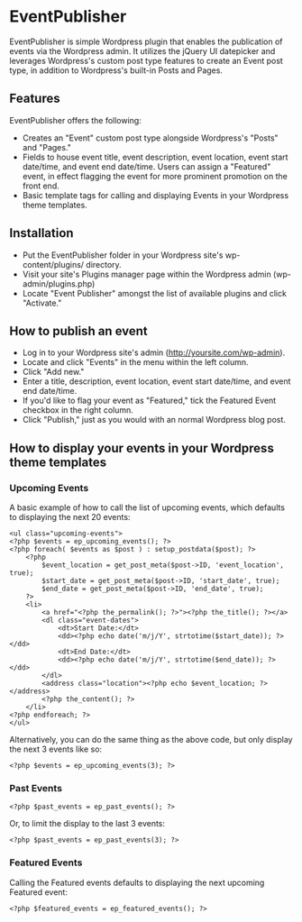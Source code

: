 # EventPublisher #

EventPublisher is simple Wordpress plugin that enables the publication of events via the Wordpress admin. It utilizes the jQuery UI datepicker and leverages Wordpress's custom post type features to create an Event post type, in addition to Wordpress's built-in Posts and Pages.

## Features ##

EventPublisher offers the following:

- Creates an "Event" custom post type alongside Wordpress's "Posts" and "Pages."
- Fields to house event title, event description, event location, event start date/time, and event end date/time. Users can assign a "Featured" event, in effect flagging the event for more prominent promotion on the front end.
- Basic template tags for calling and displaying Events in your Wordpress theme templates.

## Installation ##

- Put the EventPublisher folder in your Wordpress site's wp-content/plugins/ directory.
- Visit your site's Plugins manager page within the Wordpress admin (wp-admin/plugins.php)
- Locate "Event Publisher" amongst the list of available plugins and click "Activate."

## How to publish an event ##

- Log in to your Wordpress site's admin (http://yoursite.com/wp-admin).
- Locate and click "Events" in the menu within the left column.
- Click "Add new."
- Enter a title, description, event location, event start date/time, and event end date/time.
- If you'd like to flag your event as "Featured," tick the Featured Event checkbox in the right column.
- Click "Publish," just as you would with an normal Wordpress blog post.

## How to display your events in your Wordpress theme templates ##

### Upcoming Events

A basic example of how to call the list of upcoming events, which defaults to displaying the next 20 events:

    <ul class="upcoming-events">
    <?php $events = ep_upcoming_events(); ?>
    <?php foreach( $events as $post ) : setup_postdata($post); ?>
        <?php
            $event_location = get_post_meta($post->ID, 'event_location', true);
            $start_date = get_post_meta($post->ID, 'start_date', true);
            $end_date = get_post_meta($post->ID, 'end_date', true);
        ?>
        <li>
            <a href="<?php the_permalink(); ?>"><?php the_title(); ?></a>
            <dl class="event-dates">
                <dt>Start Date:</dt>
                <dd><?php echo date('m/j/Y', strtotime($start_date)); ?></dd>
                <dt>End Date:</dt>
                <dd><?php echo date('m/j/Y', strtotime($end_date)); ?></dd>
            </dl>
            <address class="location"><?php echo $event_location; ?></address>
            <?php the_content(); ?>
        </li>
    <?php endforeach; ?>
    </ul>

Alternatively, you can do the same thing as the above code, but only display the next 3 events like so:

    <?php $events = ep_upcoming_events(3); ?>

### Past Events

    <?php $past_events = ep_past_events(); ?>

Or, to limit the display to the last 3 events:

    <?php $past_events = ep_past_events(3); ?>

### Featured Events

Calling the Featured events defaults to displaying the next upcoming Featured event:

    <?php $featured_events = ep_featured_events(); ?>
